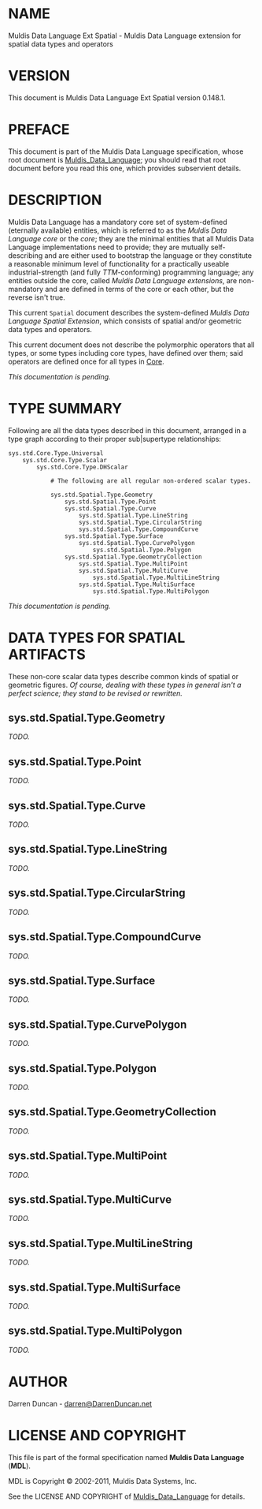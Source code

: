 # NAME

Muldis Data Language Ext Spatial - Muldis Data Language extension for spatial data types and operators

# VERSION

This document is Muldis Data Language Ext Spatial version 0.148.1.

# PREFACE

This document is part of the Muldis Data Language specification, whose root
document is [Muldis_Data_Language](Muldis_Data_Language.md);
you should read that root document
before you read this one, which provides subservient details.

# DESCRIPTION

Muldis Data Language has a mandatory core set of system-defined (eternally available)
entities, which is referred to as the *Muldis Data Language core* or the *core*; they
are the minimal entities that all Muldis Data Language implementations need to provide;
they are mutually self-describing and are either used to bootstrap the
language or they constitute a reasonable minimum level of functionality for
a practically useable industrial-strength (and fully *TTM*-conforming)
programming language; any entities outside the core, called *Muldis Data Language
extensions*, are non-mandatory and are defined in terms of the core or each
other, but the reverse isn't true.

This current `Spatial` document describes the system-defined *Muldis Data Language
Spatial Extension*, which consists of spatial and/or geometric data types
and operators.

This current document does not describe the polymorphic operators that all
types, or some types including core types, have defined over them; said
operators are defined once for all types in [Core](Muldis_Data_Language_Core.md).

*This documentation is pending.*

# TYPE SUMMARY

Following are all the data types described in this document, arranged in a
type graph according to their proper sub|supertype relationships:

    sys.std.Core.Type.Universal
        sys.std.Core.Type.Scalar
            sys.std.Core.Type.DHScalar

                # The following are all regular non-ordered scalar types.

                sys.std.Spatial.Type.Geometry
                    sys.std.Spatial.Type.Point
                    sys.std.Spatial.Type.Curve
                        sys.std.Spatial.Type.LineString
                        sys.std.Spatial.Type.CircularString
                        sys.std.Spatial.Type.CompoundCurve
                    sys.std.Spatial.Type.Surface
                        sys.std.Spatial.Type.CurvePolygon
                            sys.std.Spatial.Type.Polygon
                    sys.std.Spatial.Type.GeometryCollection
                        sys.std.Spatial.Type.MultiPoint
                        sys.std.Spatial.Type.MultiCurve
                            sys.std.Spatial.Type.MultiLineString
                        sys.std.Spatial.Type.MultiSurface
                            sys.std.Spatial.Type.MultiPolygon

*This documentation is pending.*

# DATA TYPES FOR SPATIAL ARTIFACTS

These non-core scalar data types describe common kinds of spatial or
geometric figures.  *Of course, dealing with these types in general isn't
a perfect science; they stand to be revised or rewritten.*

## sys.std.Spatial.Type.Geometry

*TODO.*

## sys.std.Spatial.Type.Point

*TODO.*

## sys.std.Spatial.Type.Curve

*TODO.*

## sys.std.Spatial.Type.LineString

*TODO.*

## sys.std.Spatial.Type.CircularString

*TODO.*

## sys.std.Spatial.Type.CompoundCurve

*TODO.*

## sys.std.Spatial.Type.Surface

*TODO.*

## sys.std.Spatial.Type.CurvePolygon

*TODO.*

## sys.std.Spatial.Type.Polygon

*TODO.*

## sys.std.Spatial.Type.GeometryCollection

*TODO.*

## sys.std.Spatial.Type.MultiPoint

*TODO.*

## sys.std.Spatial.Type.MultiCurve

*TODO.*

## sys.std.Spatial.Type.MultiLineString

*TODO.*

## sys.std.Spatial.Type.MultiSurface

*TODO.*

## sys.std.Spatial.Type.MultiPolygon

*TODO.*

# AUTHOR

Darren Duncan - darren@DarrenDuncan.net

# LICENSE AND COPYRIGHT

This file is part of the formal specification named
**Muldis Data Language** (**MDL**).

MDL is Copyright © 2002-2011, Muldis Data Systems, Inc.

See the LICENSE AND COPYRIGHT of
[Muldis_Data_Language](Muldis_Data_Language.md) for details.

